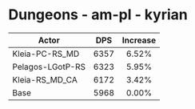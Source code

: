 # Dungeons - am-pl - kyrian
| Actor | DPS | Increase |
|---|:---:|:---:|
|Kleia-PC-RS_MD|6357|6.52%|
|Pelagos-LGotP-RS|6323|5.95%|
|Kleia-RS_MD_CA|6172|3.42%|
|Base|5968|0.00%|
